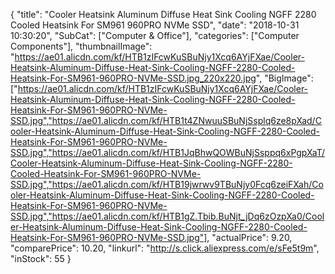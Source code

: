 {
	"title": "Cooler Heatsink Aluminum Diffuse Heat Sink Cooling NGFF 2280 Cooled Heatsink For SM961 960PRO NVMe SSD",
	"date": "2018-10-31 10:30:20",
	"SubCat": ["Computer & Office"],
	"categories": ["Computer Components"],
	"thumbnailImage": "https://ae01.alicdn.com/kf/HTB1zIFcwKuSBuNjy1Xcq6AYjFXae/Cooler-Heatsink-Aluminum-Diffuse-Heat-Sink-Cooling-NGFF-2280-Cooled-Heatsink-For-SM961-960PRO-NVMe-SSD.jpg_220x220.jpg",
	"BigImage": ["https://ae01.alicdn.com/kf/HTB1zIFcwKuSBuNjy1Xcq6AYjFXae/Cooler-Heatsink-Aluminum-Diffuse-Heat-Sink-Cooling-NGFF-2280-Cooled-Heatsink-For-SM961-960PRO-NVMe-SSD.jpg","https://ae01.alicdn.com/kf/HTB1t4ZNwuuSBuNjSsplq6ze8pXad/Cooler-Heatsink-Aluminum-Diffuse-Heat-Sink-Cooling-NGFF-2280-Cooled-Heatsink-For-SM961-960PRO-NVMe-SSD.jpg","https://ae01.alicdn.com/kf/HTB1JqBhwQOWBuNjSsppq6xPgpXaT/Cooler-Heatsink-Aluminum-Diffuse-Heat-Sink-Cooling-NGFF-2280-Cooled-Heatsink-For-SM961-960PRO-NVMe-SSD.jpg","https://ae01.alicdn.com/kf/HTB19jwrwv9TBuNjy0Fcq6zeiFXah/Cooler-Heatsink-Aluminum-Diffuse-Heat-Sink-Cooling-NGFF-2280-Cooled-Heatsink-For-SM961-960PRO-NVMe-SSD.jpg","https://ae01.alicdn.com/kf/HTB1gZ.Tbib.BuNjt_jDq6zOzpXa0/Cooler-Heatsink-Aluminum-Diffuse-Heat-Sink-Cooling-NGFF-2280-Cooled-Heatsink-For-SM961-960PRO-NVMe-SSD.jpg"],
	"actualPrice": 9.20,
	"comparePrice": 10.20,
	"linkurl": "http://s.click.aliexpress.com/e/sFe5t9m",
	"inStock": 55
}
